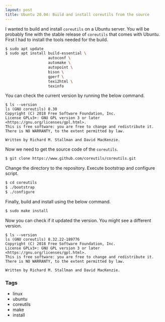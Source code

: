 ```yaml
---
layout: post
title: Ubuntu 20.04: Build and install coreutils from the source
---
```


I wanted to build and install `coreutils` on a Ubuntu server. You will be probably fine with the stable release of `coreutils` that comes with Ubuntu. First I had to install the tools needed for the build.

```bash
$ sudo apt update
$ sudo apt install build-essential \
                   autoconf \
                   automake \
                   autopoint \
                   bison \
                   gperf \
                   texi2html \
                   texinfo
```

You can check the current version by running the below command.

```console
$ ls --version
ls (GNU coreutils) 8.30
Copyright (C) 2018 Free Software Foundation, Inc.
License GPLv3+: GNU GPL version 3 or later <https://gnu.org/licenses/gpl.html>.
This is free software: you are free to change and redistribute it.
There is NO WARRANTY, to the extent permitted by law.

Written by Richard M. Stallman and David MacKenzie.
```

Now we need to get the source code of the `coreutils`.

```bash
$ git clone https://www.github.com/coreutils/coreutils.git
```

Change the directory to the repository. Execute bootstrap and configure script.

```bash
$ cd coreutils
$ ./bootstrap
$ ./configure
```

Finally, build and install using the below command.

```bash
$ sudo make install
```

Now you can check if it updated the version. You might see a different version.

```console
$ ls --version
ls (GNU coreutils) 8.32.22-189776
Copyright (C) 2018 Free Software Foundation, Inc.
License GPLv3+: GNU GPL version 3 or later <https://gnu.org/licenses/gpl.html>.
This is free software: you are free to change and redistribute it.
There is NO WARRANTY, to the extent permitted by law.

Written by Richard M. Stallman and David MacKenzie.
```

### Tags

- linux
- ubuntu
- coreutils
- make
- install
